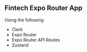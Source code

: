 ## Fintech Expo Router App

Using the following

- Clerk
- Expo Router
- Expo Router API Routes
- Zustand
